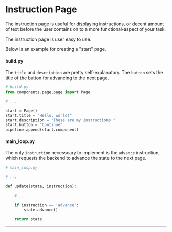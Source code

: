 # Instruction Page

The instruction page is useful for displaying instructions, or decent amount of text before the user contains on to a more functional-aspect of your task.

The instruction page is user easy to use.

Below is an example for creating a "start" page.

#### build.py

The `title` and `description` are pretty self-explanatory. The `button` sets the title of the button for advancing to the next page.

```python
# build.py
from components.page.page import Page

# ...

start = Page()
start.title = "Hello, world!"
start.description = "These are my instructions."
start.button = "Continue"
pipeline.append(start.component)
```


#### main_loop.py

The only `instruction` necesscary to implement is the `advance` instruction, which requests the backend to advance the state to the next page.

```python
# main_loop.py

# ...

def update(state, instruction):    
    
    # ...

    if instruction == 'advance':
        state.advance()

    return state 
```

---